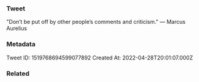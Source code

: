 ### Tweet
"Don’t be put off by other people’s comments and criticism." — Marcus Aurelius

### Metadata
Tweet ID: 1519768694599077892
Created At: 2022-04-28T20:01:07.000Z

### Related

